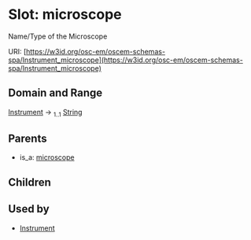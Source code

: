 
# Slot: microscope

Name/Type of the Microscope

URI: [https://w3id.org/osc-em/oscem-schemas-spa/Instrument_microscope](https://w3id.org/osc-em/oscem-schemas-spa/Instrument_microscope)


## Domain and Range

[Instrument](Instrument.md) &#8594;  <sub>1..1</sub> [String](types/String.md)

## Parents

 *  is_a: [microscope](microscope.md)

## Children


## Used by

 * [Instrument](Instrument.md)
